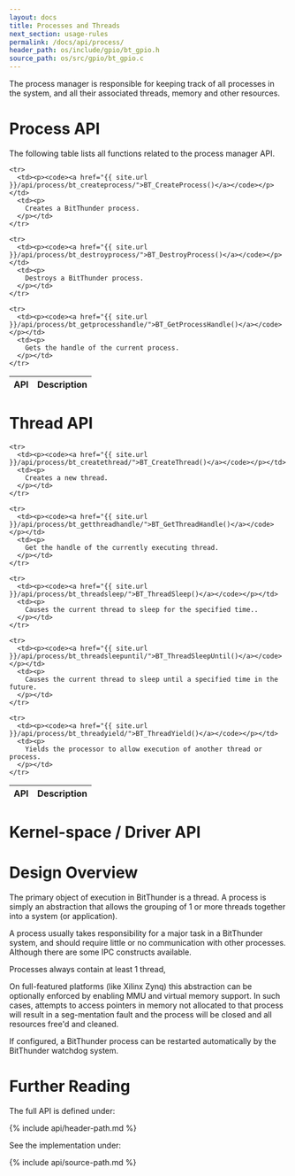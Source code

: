 ```yaml
---
layout: docs
title: Processes and Threads
next_section: usage-rules
permalink: /docs/api/process/
header_path: os/include/gpio/bt_gpio.h
source_path: os/src/gpio/bt_gpio.c
---
```


The process manager is responsible for keeping track of all processes in the system, and
all their associated threads, memory and other resources.

# Process API

The following table lists all functions related to the process manager API.

<div class="mobile-side-scroller">
<table>
  <thead>
    <tr>
      <th>API</th>
      <th>Description</th>
    </tr>
  </thead>
  <tbody>

	<tr>
      <td><p><code><a href="{{ site.url }}/api/process/bt_createprocess/">BT_CreateProcess()</a></code></p></td>
      <td><p>
		Creates a BitThunder process.
      </p></td>
    </tr>

	<tr>
      <td><p><code><a href="{{ site.url }}/api/process/bt_destroyprocess/">BT_DestroyProcess()</a></code></p></td>
      <td><p>
		Destroys a BitThunder process.
      </p></td>
    </tr>

	<tr>
      <td><p><code><a href="{{ site.url }}/api/process/bt_getprocesshandle/">BT_GetProcessHandle()</a></code></p></td>
      <td><p>
		Gets the handle of the current process.
      </p></td>
    </tr>

  </tbody>
</table>
</div>

# Thread API

<div class="mobile-side-scroller">
<table>
  <thead>
    <tr>
      <th>API</th>
      <th>Description</th>
    </tr>
  </thead>
  <tbody>

	<tr>
      <td><p><code><a href="{{ site.url }}/api/process/bt_createthread/">BT_CreateThread()</a></code></p></td>
      <td><p>
		Creates a new thread.
      </p></td>
    </tr>

	<tr>
      <td><p><code><a href="{{ site.url }}/api/process/bt_getthreadhandle/">BT_GetThreadHandle()</a></code></p></td>
      <td><p>
		Get the handle of the currently executing thread.
      </p></td>
    </tr>

	<tr>
      <td><p><code><a href="{{ site.url }}/api/process/bt_threadsleep/">BT_ThreadSleep()</a></code></p></td>
      <td><p>
		Causes the current thread to sleep for the specified time..
      </p></td>
    </tr>

	<tr>
      <td><p><code><a href="{{ site.url }}/api/process/bt_threadsleepuntil/">BT_ThreadSleepUntil()</a></code></p></td>
      <td><p>
		Causes the current thread to sleep until a specified time in the future.
      </p></td>
    </tr>

	<tr>
      <td><p><code><a href="{{ site.url }}/api/process/bt_threadyield/">BT_ThreadYield()</a></code></p></td>
      <td><p>
		Yields the processor to allow execution of another thread or process.
      </p></td>
    </tr>

  </tbody>
</table>
</div>

# Kernel-space / Driver API

# Design Overview
The primary object of execution in BitThunder is a thread. A process is simply an abstraction that allows the grouping
of 1 or more threads together into a system (or application).

A process usually takes responsibility for a major task in a BitThunder system, and should require little or no
communication with other processes. Although there are some IPC constructs available.

Processes always contain at least 1 thread,

On full-featured platforms (like Xilinx Zynq) this abstraction can be optionally enforced by enabling MMU and virtual memory
support. In such cases, attempts to access pointers in memory not allocated to that process will result in a seg-mentation fault
and the process will be closed and all resources free'd and cleaned.

If configured, a BitThunder process can be restarted automatically by the BitThunder watchdog system.

# Further Reading

The full API is defined under:

{% include api/header-path.md %}

See the implementation under:

{% include api/source-path.md %}
